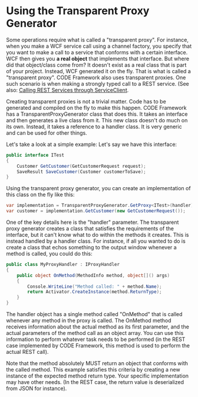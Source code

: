 ﻿# Using the Transparent Proxy Generator

Some operations require what is called a "transparent proxy". For instance, when you make a WCF service call using a channel factory, you specify that you want to make a call to a service that conforms with a certain interface. WCF then gives you **a real object** that implements that interface. But where did that object/class come from? It doesn't exist as a real class that is part of your project. Instead, WCF generated it on the fly. That is what is called a "transparent proxy". CODE Framework also uses transparent proxies. One such scenario is when making a strongly typed call to a REST service. (See also: [Calling REST Services through ServiceClient](Calling%20REST%20Services%20through%20ServiceClient).

Creating transparent proxies is not a trivial matter. Code has to be generated and compiled on the fly to make this happen. CODE Framework has a TransparentProxyGenerator class that does this. It takes an interface and then generates a live class from it. This new class doesn't do much on its own. Instead, it takes a reference to a handler class. It is very generic and can be used for other things.

Let's take a look at a simple example: Let's say we have this interface:

```c#
public interface ITest
{
    Customer GetCustomer(GetCustomerRequest request);
    SaveResult SaveCustomer(Customer customerToSave);
}
```

Using the transparent proxy generator, you can create an implementation of this class on the fly like this:

```c#
var implementation = TransparentProxyGenerator.GetProxy<ITest>(handler);
var customer = implementation.GetCustomer(new GetCustomerRequest());
```

One of the key details here is the "handler" parameter. The transparent proxy generator creates a class that satisfies the requirements of the interface, but it can't know what to do within the methods it creates. This is instead handled by a handler class. For instance, if all you wanted to do is create a class that echos something to the output window whenever a method is called, you could do this:

```c#
public class MyProxyHandler : IProxyHandler
{
    public object OnMethod(MethodInfo method, object[]() args)
    {
        Console.WriteLine("Method called: " + method.Name);
        return Activator.CreateInstance(method.ReturnType);
    }
}
```

The handler object has a single method called "OnMethod" that is called whenever any method in the proxy is called. The OnMethod method receives information about the actual method as its first parameter, and the actual parameters of the method call as an object array. You can use this information to perform whatever task needs to be performed (in the REST case implemented by CODE Framework, this method is used to perform the actual REST call). 

Note that the method absolutely MUST return an object that conforms with the called method. This example satisfies this criteria by creating a new instance of the expected method return type. Your specific implementation may have other needs. (In the REST case, the return value is deserialized from JSON for instance).